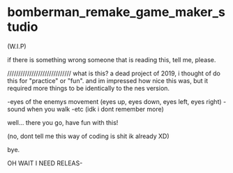 # bomberman_remake_game_maker_studio
(W.I.P)

if there is something wrong someone that is reading this, tell me, please.

/////////////////////////////
what is this?
a dead project of 2019, i thought of do this for "practice" or "fun". and im impressed how nice this was, but it required more things to be identically to the nes version.

-eyes of the enemys movement (eyes up, eyes down, eyes left, eyes right)
-sound when you walk
-etc (idk i dont remember more)

well... there you go, have fun with this!

(no, dont tell me this way of coding is shit ik already XD)

bye.

OH WAIT I NEED RELEAS-
